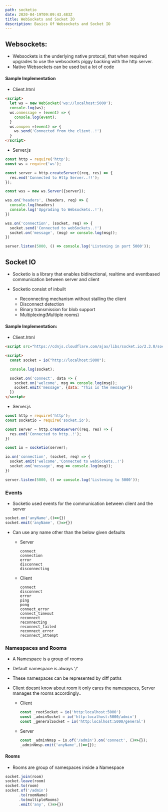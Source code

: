 ```yaml
---
path: socketio
date: 2020-04-19T09:09:43.483Z
title: WebSockets and Socket IO
description: Basics Of Websockets and Socket IO
---
```

## Websockets:

- Websockets is the underlying native protocal, that when required upgrades to use the websockets piggy backing with the http server.
- Native Websockets can be used but a lot of code

#### Sample Implementation

 - Client.html
```html
<script>
  let ws = new WebSocket('ws://localhost:5000');
  console.log(ws);
  ws.onmessage = (event) => {
    console.log(event); 
  } 
  ws.onopen =(event) => {
    ws.send('Connected from the client..!')
  }
</script>
```

- Server.js
```js
const http = require('http');
const ws = require('ws');

const server = http.createServer((req, res) => {
  res.end('Connected to Http Server..!!');
});

const wss = new ws.Server({server});

wss.on('headers', (headers, req) => {
  console.log(headers)
  console.log('Upgrading to Websockets..!');
})

wss.on('connection', (socket, req) => {
  socket.send('Connected to webSockets..!')
  socket.on('message', (msg) => console.log(msg));
})

server.listen(5000, () => console.log('Listening in port 5000'));
```

## Socket IO

- Socketio is a library that enables bidirectional, realtime and eventbased communication between server and client

- Socketio consist of inbuilt 
    - Reconnecting mechanism without stalling the client
    - Disconnect detection
    - Binary transmission for blob support
    - Multiplexing(Multiple rooms)

#### Sample Implementation:

- Client.html
```html
<script src="https://cdnjs.cloudflare.com/ajax/libs/socket.io/2.3.0/socket.io.js"></script>

<script>
  const socket = io("http://localhost:5000");

  console.log(socket);

  socket.on('connect', data => {
    socket.on('welcome', msg => console.log(msg));
    socket.emit('message', {data: "This is the message"}) 
  })
</script>
```

- Server.js
```js
const http = require('http');
const socketio = require('socket.io');

const server = http.createServer((req, res) => {
  res.end('Connected to http..!');
})

const io = socketio(server);

io.on('connection', (socket, req) => {
  socket.emit('welcome','Connected to webSockets..!')
  socket.on('message', msg => console.log(msg));
})

server.listen(5000, () => console.log('Listening to 5000'));

```

### Events

  - Socketio used events for the communication between client and the server
  ```js
  socket.on('anyName',()=>{}) 
  socket.emit('anyName', ()=>{})
  ```
  - Can use any name other than the below given defaults

    - Server

      ``` 
      connect
      connection
      error
      disconnect
      disconnecting
      ```
    - Client
      ```
      connect
      disconnect
      error
      ping
      pong
      connect_error
      connect_timeout
      reconnect
      reconnecting
      reconnect_failed
      reconnect_error
      reconnect_attempt
      ```
### Namespaces and Rooms

  - A Namespace is a group of rooms
  - Default namespace is always '/'
  - These namespaces can be represented by diff paths
  - Client doesnt know about room it only cares the namespaces, Server manages the rooms accordingly..

    - Client
      ```js
      const _rootSocket = io('http:localhost:5000')
      const _adminSocket = io('http:localhost:5000/admin')
      const _generalSocket = io('http:localhost:5000/general')
      ```
    - Server
      ``` js
      const _adminNmsp = io.of('/admin').on('connect', ()=>{});
      _adminNmsp.emit('anyName',()=>{});
      ```
#### Rooms

  - Rooms are group of namespaces inside a Namespace
  
  ```js
  socket.join(room)
  socket.leave(room)
  socket.to(room)
  socket.of('/admin')
        .to(roomName)
        .to(multipleRooms)
        .emit('any', ()=>{})
  ```